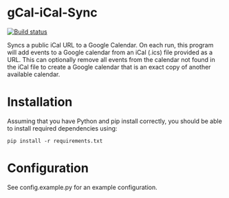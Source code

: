 # gCal-iCal-Sync

[![Build status](https://travis-ci.org/jncraton/gCal-iCal-Sync.png)](https://travis-ci.org/jncraton/gCal-iCal-Sync)

Syncs a public iCal URL to a Google Calendar. On each run, this program will add events to a Google calendar from an iCal (.ics) file provided as a URL. This can optionally remove all events from the calendar not found in the iCal file to create a Google calendar that is an exact copy of another available calendar.

# Installation

Assuming that you have Python and pip install correctly, you should be able to install required dependencies using:

    pip install -r requirements.txt

# Configuration

See config.example.py for an example configuration.
